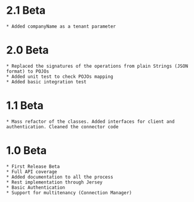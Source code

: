 2.1 Beta
========
    * Added companyName as a tenant parameter

2.0 Beta
========
	* Replaced the signatures of the operations from plain Strings (JSON format) to POJOs
	* Added unit test to check POJOs mapping
	* Added basic integration test

1.1 Beta
========
	* Mass refactor of the classes. Added interfaces for client and authentication. Cleaned the connector code

1.0 Beta
========
    * First Release Beta
    * Full API coverage
    * Added documentation to all the process
    * Rest implementation through Jersey
    * Basic Authentication
    * Support for multitenancy (Connection Manager)